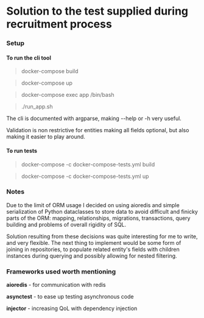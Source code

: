 # Solution to the test supplied during recruitment process

### Setup
#### To run the cli tool
> docker-compose build

> docker-compose up

> docker-compose exec app /bin/bash

> ./run_app.sh

The cli is documented with argparse, making --help or -h very useful.

Validation is non restrictive for entities making all fields optional, 
but also making it easier to play around.

#### To run tests

> docker-compose -c docker-compose-tests.yml build

> docker-compose -c docker-compose-tests.yml up

### Notes
Due to the limit of ORM usage I decided on using aioredis and simple 
serialization of Python dataclasses to store data to avoid difficult 
and finicky parts of the ORM: mapping, relationships, migrations, 
transactions, query building and problems of overall rigidity of SQL.

Solution resulting from these decisions was quite interesting for me to write,
and very flexible. The next thing to implement would be some form of joining in repositories, to 
populate related entity's fields with children instances during querying and possibly allowing for
nested filtering.


### Frameworks used worth mentioning
**aioredis** - for communication with redis

**asynctest** - to ease up testing asynchronous code

**injector** - increasing QoL with dependency injection